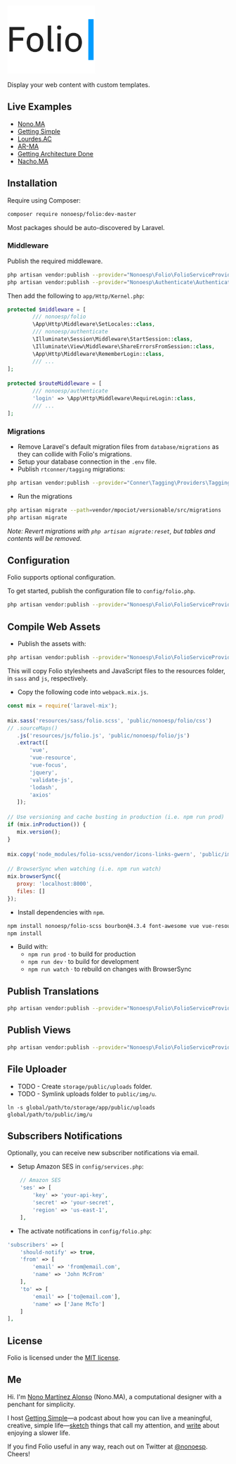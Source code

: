 <img src="assets/folio@2x.gif?reload2" alt="Folio for Laravel logo." width="200px">

Display your web content with custom templates.

## Live Examples

- [Nono.MA](https://nono.ma)
- [Getting Simple](https://gettingsimple.com)
- [Lourdes.AC](https://lourdes.ac)
- [AR-MA](https://ar-ma.net)
- [Getting Architecture Done](http://gettingarchitecturedone.com/writing)
- [Nacho.MA](https://nacho.ma)

## Installation

Require using Composer:

```bash
composer require nonoesp/folio:dev-master
```

Most packages should be auto-discovered by Laravel.

### Middleware

Publish the required middleware.

```bash
php artisan vendor:publish --provider="Nonoesp\Folio\FolioServiceProvider" --tag=middleware
php artisan vendor:publish --provider="Nonoesp\Authenticate\AuthenticateServiceProvider" --tag=middleware
```

Then add the following to `app/Http/Kernel.php`:

```php
protected $middleware = [
        /// nonoesp/folio
        \App\Http\Middleware\SetLocales::class,
        /// nonoesp/authenticate
        \Illuminate\Session\Middleware\StartSession::class,
        \Illuminate\View\Middleware\ShareErrorsFromSession::class,			
        \App\Http\Middleware\RememberLogin::class,        
        /// ...
];

protected $routeMiddleware = [
        /// nonoesp/authenticate
        'login' => \App\Http\Middleware\RequireLogin::class,
        /// ...
];
```

<!-- ### Sign in with Twitter

You need to publish the config file of `thujon/twitter` and add your Twitter credentials to `config/ttwitter.php`. (You can create a Twitter app at <https://apps.twitter.com/>.)

```bash
php artisan vendor:publish --provider="Thujohn\Twitter\TwitterServiceProvider"
``` -->

### Migrations

- Remove Laravel's default migration files from `database/migrations` as they can collide with Folio's migrations.
- Setup your database connection in the `.env` file.
- Publish `rtconner/tagging` migrations:

```bash
php artisan vendor:publish --provider="Conner\Tagging\Providers\TaggingServiceProvider"
```

- Run the migrations

```bash
php artisan migrate --path=vendor/mpociot/versionable/src/migrations
php artisan migrate
```

*Note: Revert migrations with `php artisan migrate:reset`, but tables and contents will be removed.*

## Configuration

Folio supports optional configuration.

To get started, publish the configuration file to `config/folio.php`.

```bash
php artisan vendor:publish --provider="Nonoesp\Folio\FolioServiceProvider" --tag=config
```

## Compile Web Assets

- Publish the assets with:

```bash
php artisan vendor:publish --provider="Nonoesp\Folio\FolioServiceProvider" --tag=dev-assets
```

This will copy Folio stylesheets and JavaScript files to the resources folder, in `sass` and `js`, respectively.

- Copy the following code into `webpack.mix.js`.

```javascript
const mix = require('laravel-mix');

mix.sass('resources/sass/folio.scss', 'public/nonoesp/folio/css')
// .sourceMaps()
   .js('resources/js/folio.js', 'public/nonoesp/folio/js')
   .extract([
       'vue',
       'vue-resource',
       'vue-focus',
       'jquery',
       'validate-js',
       'lodash',
       'axios'
   ]);

// Use versioning and cache busting in production (i.e. npm run prod)
if (mix.inProduction()) {
   mix.version();
}

mix.copy('node_modules/folio-scss/vendor/icons-links-gwern', 'public/img/icons');

// BrowserSync when watching (i.e. npm run watch)
mix.browserSync({
   proxy: 'localhost:8000',
   files: []
});
```

- Install dependencies with `npm`.

```bash
npm install nonoesp/folio-scss bourbon@4.3.4 font-awesome vue vue-resource vue-focus lodash jquery validate-js vuedraggable
npm install
```

- Build with:
  - `npm run prod` · to build for production
  - `npm run dev` · to build for development
  - `npm run watch` · to rebuild on changes with BrowserSync

## Publish Translations

```bash
php artisan vendor:publish --provider="Nonoesp\Folio\FolioServiceProvider" --tag=lang
```

## Publish Views

```bash
php artisan vendor:publish --provider="Nonoesp\Folio\FolioServiceProvider" --tag=views
```

## File Uploader

- TODO - Create `storage/public/uploads` folder.
- TODO - Symlink uploads folder to `public/img/u`.

```
ln -s global/path/to/storage/app/public/uploads global/path/to/public/img/u
```

## Subscribers Notifications

Optionally, you can receive new subscriber notifications via email.

- Setup Amazon SES in `config/services.php`:

```php
	// Amazon SES
	'ses' => [
        'key' => 'your-api-key',
    	'secret' => 'your-secret',
    	'region' => 'us-east-1',
	],
```

- The activate notifications in `config/folio.php`:

```php
'subscribers' => [
    'should-notify' => true,
    'from' => [
        'email' => 'from@email.com',
        'name' => 'John McFrom'
    ],
    'to' => [
        'email' => ['to@email.com'],
        'name' => ['Jane McTo']
    ]
],
```

## License

Folio is licensed under the [MIT license](http://opensource.org/licenses/MIT).

## Me

Hi. I'm [Nono Martínez Alonso](https://nono.ma/about) (Nono.MA), a computational designer with a penchant for simplicity.

I host [Getting Simple](https://gettingsimple.com)—a podcast about how you can live a meaningful, creative, simple life—[sketch](https://sketch.nono.ma) things that call my attention, and [write](https://gettingsimple.com/writing) about enjoying a slower life.

If you find Folio useful in any way, reach out on Twitter at [@nonoesp](https://twitter.com/nonoesp). Cheers!
